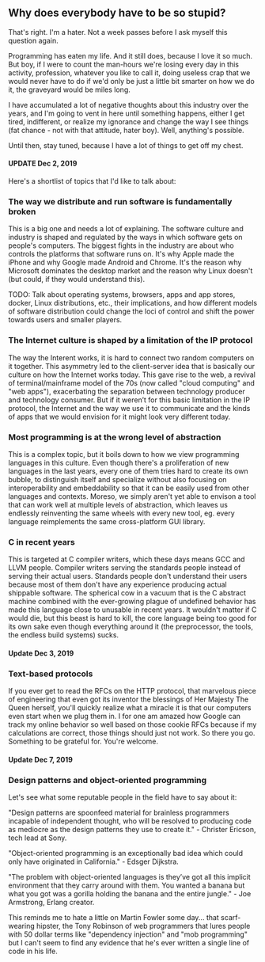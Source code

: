 ## Why does everybody have to be so stupid?

That's right. I'm a hater. Not a week passes before I ask myself this question again.

Programming has eaten my life. And it still does, because I love it so much.
But boy, if I were to count the man-hours we're losing every day in this 
activity, profession, whatever you like to call it, doing useless crap that 
we would never have to do if we'd only be just a little bit smarter on 
how we do it, the graveyard would be miles long.

I have accumulated a lot of negative thoughts about this industry over the years,
and I'm going to vent in here until something happens, either I get tired, 
indifferent, or realize my ignorance and change the way I see things 
(fat chance - not with that attitude, hater boy). Well, anything's possible. 

Until then, stay tuned, because I have a lot of things to get off my chest.

#### UPDATE Dec 2, 2019

Here's a shortlist of topics that I'd like to talk about:

### The way we distribute and run software is fundamentally broken

This is a big one and needs a lot of explaining. The software culture and industry is shaped and regulated by the ways in which software gets on people's computers. The biggest fights in the industry are about who controls the platforms that software runs on. It's why Apple made the iPhone and why Google made Android and Chrome. It's the reason why Microsoft dominates the desktop market and the reason why Linux doesn't (but could, if they would understand this).

TODO: Talk about operating systems, browsers, apps and app stores, docker, Linux distributions, etc., their implications, and how different models of software distribution could change the loci of control and shift the power towards users and smaller players.

### The Internet culture is shaped by a limitation of the IP protocol

The way the Interent works, it is hard to connect two random computers on it together. This asymmetry led to the client-server idea that is basically our culture on how the Internet works today. This gave rise to the web, a revival of terminal/mainframe model of the 70s (now called "cloud computing" and "web apps"), exacerbating the separation between technology producer and technology consumer. But if it weren’t for this basic limitation in the IP protocol, the Internet and the way we use it to communicate and the kinds of apps that we would envision for it might look very different today.

### Most programming is at the wrong level of abstraction

This is a complex topic, but it boils down to how we view programming languages in this culture. Even though there's a proliferation of new languages in the last years, every one of them tries hard to create its own bubble, to distinguish itself and specialize without also focusing on interoperability and embeddability so that it can be easily used from other languages and contexts. Moreso, we simply aren't yet able to envison a tool that can work well at multiple levels of abstraction, which leaves us endlessly reinventing the same wheels with every new tool, eg. every language reimplements the same cross-platform GUI library.

### C in recent years

This is targeted at C compiler writers, which these days means GCC and LLVM people. Compiler writers serving the standards people instead of serving their actual users. Standards people don't understand their users because most of them don't have any experience producing actual shippable software. The spherical cow in a vacuum that is the C abstract machine combined with the ever-growing plague of undefined behavior has made this language close to unusable in recent years. It wouldn't matter if C would die, but this beast is hard to kill, the core language being too good for its own sake even though everything around it (the preprocessor, the tools, the endless build systems) sucks.

#### Update Dec 3, 2019

### Text-based protocols

If you ever get to read the RFCs on the HTTP protocol, that marvelous piece of engineering that even got its inventor the blessings of Her Majesty The Queen herself, you'll quickly realize what a miracle it is that our computers even start when we plug them in. I for one am amazed how Google can track my online behavior so well based on those cookie RFCs because if my calculations are correct, those things should just not work. So there you go. Something to be grateful for. You're welcome.

#### Update Dec 7, 2019

### Design patterns and object-oriented programming

Let's see what some reputable people in the field have to say about it:

"Design patterns are spoonfeed material for brainless programmers incapable of independent thought, who will be resolved to producing code as mediocre as the design patterns they use to create it." - Christer Ericson, tech lead at Sony.

"Object-oriented programming is an exceptionally bad idea which could only have originated in California." - Edsger Dijkstra.

"The problem with object-oriented languages is they’ve got all this implicit environment that they carry around with them. You wanted a banana but what you got was a gorilla holding the banana and the entire jungle." - Joe Armstrong, Erlang creator.

This reminds me to hate a little on Martin Fowler some day... that scarf-wearing hipster, the Tony Robinson of web programmers that lures people with 50 dollar terms like "dependency injection" and "mob programming" but I can't seem to find any evidence that he's ever written a single line of code in his life.
